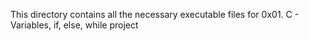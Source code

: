 This directory contains all the necessary executable files for 0x01. C - Variables, if, else, while project
